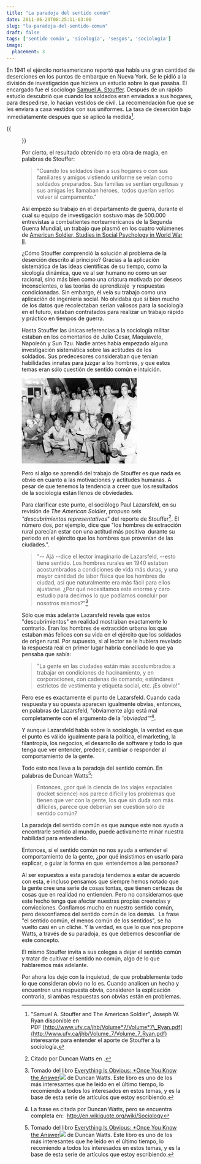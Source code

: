 ```yaml
---
title: "La paradoja del sentido común"
date: 2011-06-29T08:25:11-03:00
slug: "la-paradoja-del-sentido-comun"
draft: false
tags: ['sentido común', 'sicología', 'sesgos', 'sociología']
image:
  placement: 3
---
```



En 1941 el ejército norteamericano reportó que había una gran cantidad
de deserciones en los puntos de embarque en Nueva York. Se le pidió a la
división de investigación que hiciera un estudio sobre lo que pasaba. El
encargado fue el sociologo [Samuel A. Stouffer](http://www2.asanet.org/governance/stouffer.html). Después de
un rápido estudio descubrió que cuando los soldados eran enviados a sus
hogares, para despedirse, lo hacían vestidos de civil. La recomendación
fue que se les enviara a casa vestidos con sus uniformes. La tasa de
deserción bajo inmediatamente después que se aplicó la medida[^1].

{{<figure caption="Samuel A. Stouffer" src="220px-Sstouffer.jpg">}}

Por cierto, el resultado obtenido no era obra de magia, en palabras de
Stouffer:

> "Cuando los soldados iban a sus hogares o con sus familiares y amigos
> vistiendo uniforme se veían como soldados preparados. Sus familias se
> sentían orgullosas y sus amigas les llamaban héroes,  todos querían
> verlos volver al campamento."

Así empezó su trabajo en el departamento de guerra, durante el cual su
equipo de investigación sostuvo más de 500.000 entrevistas a
combatientes norteamericanos de la Segunda Guerra Mundial, un trabajo
que plasmó en los cuatro volúmenes de 
[American Soldier, Studies in Social Psychology in World War II](http://openlibrary.org/books/OL6044939M/Studies_in_social_psychology_in_World_War_II_...).

¿Cómo Stouffer comprendió la solución al problema de la deserción
descrito al principio? Gracias a la aplicación sistemática de las ideas
científicas de su tiempo, como la sicología dinámica, que ve al ser
humano no como un ser racional, sino más bien como una criatura motivada
por deseos inconscientes, o las teorías de aprendizaje  y respuestas
condicionadas. Sin embargo, él veía su trabajo como una aplicación de
ingeniería social. No olvidaba que si bien mucho de los datos que
recolectaban serían valiosos para la sociología en el futuro, estaban
contratados para realizar un trabajo rápido y práctico en tiempos de
guerra.

Hasta Stouffer las únicas referencias a la sociología militar estaban en
los comentarios de Julio Cesar, Maquiavelo, Napoleón y Sun Tzu. Nadie
antes había empezado alguna investigación sistemática sobre las
actitudes de los soldados. Sus predecesores consideraban que tenían
habilidades innatas para juzgar a los hombres, y que estos temas eran
sólo cuestión de sentido común e intuición.

![](soldados-segunda-guerra-300x223.jpg)

Pero si algo se aprendió del trabajo de Stouffer es que nada es obvio en
cuanto a las motivaciones y actitudes humanas. A pesar de que tenemos la
tendencia a creer que los resultados de la sociología están llenos de
obviedades.

Para clarificar este punto, el sociólogo Paul Lazarsfeld, en su revisión
de *The American Soldier*, propuso seis *"descubrimientos
representativos*" del reporte de Stouffer[^2]. El número dos, por
ejemplo, dice que "los hombres de extracción rural parecían estar con
una actitud más positiva  durante su periodo en el ejército que los
hombres que provenían de las ciudades.".

> "-- Ajá --dice el lector imaginario de Lazarsfeld, --esto tiene
> sentido. Los hombres rurales en 1940 estaban acostumbrados a
> condiciones de vida más duras, y una mayor cantidad de labor física
> que los hombres de ciudad, así que naturalmente era más fácil para
> ellos ajustarse. ¿Por qué necesitamos este enorme y caro estudio para
> decirnos lo que podíamos concluir por nosotros mismos?"[^3]

Sólo que más adelante Lazarsfeld revela que estos "descubrimientos" en
realidad mostraban exactamente lo contrario. Eran los hombres de
extracción urbana los que estaban más felices con su vida en el ejército
que los soldados de origen rural. Por supuesto, si al lector se le
hubiera revelado la respuesta real en primer lugar habría conciliado lo
que ya pensaba que sabía:

> "La gente en las ciudades están más acostumbrados a trabajar en
> condiciones de hacinamiento, y en corporaciones, con cadenas de
> comando, estándares estrictos de vestimenta y etiqueta social, etc.
> ¡Es obvio!"

Pero ese es exactamente el punto de Lazarsfeld. Cuando cada respuesta y
su opuesta aparecen igualmente obvias, entonces, en palabras de
Lazarsfeld, "obviamente algo está mal completamente con el argumento de
la *\'obviedad\'*"[^4].

Y aunque Lazarsfeld habla sobre la sociología, la verdad es que el punto
es válido igualmente para la política, el marketing, la filantropía, los
negocios, el desarrollo de software y todo lo que tenga que ver
entender, predecir, cambiar o responder al comportamiento de la gente.

Todo esto nos lleva a la paradoja del sentido común. En palabras de
Duncan Watts[^3]:

> Entonces, ¿por qué la ciencia de los viajes espaciales (rocket
> science) nos parece difícil y los problemas que tienen que ver con la
> gente, los que sin duda son más difíciles, parece que deberían ser
> cuestión sólo de sentido común?

La paradoja del sentido común es que aunque este nos ayuda a encontrarle
sentido al mundo, puede activamente minar nuestra habilidad para
entenderlo.

Entonces, si el sentido común no nos ayuda a entender el comportamiento
de la gente, ¿por qué insistimos en usarlo para explicar, o guiar la
forma en que  entendemos a las personas?

Al ser expuestos a esta paradoja tendemos a estar de acuerdo con esta, e
incluso pensamos que siempre hemos notado que la gente cree una serie de
cosas tontas, que tienen certezas de cosas que en realidad no entienden.
Pero no consideramos que este hecho tenga que afectar nuestras propias
creencias y convicciones. Confiamos mucho en nuestro sentido común, pero
desconfiamos del sentido común de los demás.  La frase "el sentido
común, el menos común de los sentidos", se ha vuelto casi en un cliché.
Y la verdad, es que lo que nos propone Watts, a través de su paradoja,
es que debemos desconfiar de este concepto.

El mismo Stouffer invita a sus colegas a dejar el sentido común y tratar
de cultivar el sentido no común, algo de lo que hablaremos más adelante.

Por ahora los dejo con la inquietud, de que probablemente todo lo que
consideran obvio no lo es. Cuando analicen un hecho y encuentren una
respuesta obvia, consideren la explicación contraria, si ambas
respuestas son obvias están en problemas.

[^1]: "Samuel A. Stouffer and The American Soldier", Joseph W. Ryan
disponible en
PDF [http://www.ufv.ca/jhb/Volume*7/Volume*7\_Ryan.pdf](http://www.ufv.ca/jhb/Volume_7/Volume_7_Ryan.pdf)
interesante para entender el aporte de Stouffer a la sociología.

[^2]: Citado por Duncan Watts en [^3].

[^3]: Tomado del libro [Everything Is Obvious: \*Once You Know the Answer](http://www.amazon.com/gp/product/0385531680/ref=as_li_qf_sp_asin_tl?ie=UTF8&tag=lanaturaledel-20&linkCode=as2&camp=217145&creative=399373&creativeASIN=0385531680)![](http://www.assoc-amazon.com/e/ir?t=lanaturaledel-20&l=as2&o=1&a=0385531680&camp=217145&creative=399373)
de Duncan Watts.
Este libro es uno de los más interesantes que he leido en el último
tiempo, lo recomiendo a todos los interesados en estos temas, y es la
base de esta serie de artículos que estoy escribiendo.

[^4]: La frase es citada por Duncan Watts, pero se encuentra completa en:  <http://en.wikiquote.org/wiki/Sociology>


